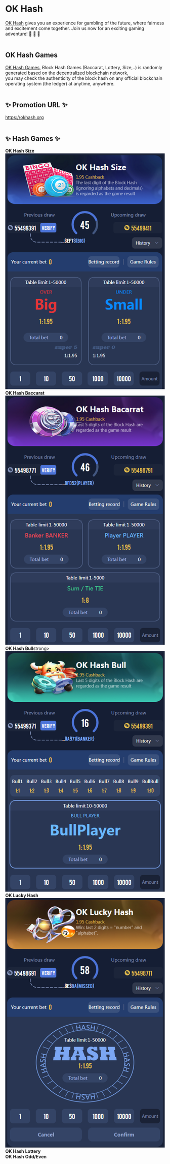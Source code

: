 <h1>OK Hash</h1>
<a href="https://okhash.org" title="OK Hash">OK Hash</a> gives you an experience for gambling of the future, where fairness and excitement come together. Join us now for an exciting gaming adventure! 👋 👋 👋<br><br>

<h2>OK Hash Games</h2>
<a href="https://okhash.org" title="OK Hash Games">OK Hash Games</a>, Block Hash Games (Baccarat, Lottery, Size,..) is randomly generated based on the decentralized blockchain network,<br>
you may check the authenticity of the block hash on any official blockchain operating system (the ledger) at anytime, anywhere.<br><br>

<h2>✨ Promotion URL ✨</h2>
<a href="https://okhash.org" title="OK Hash">https://okhash.org</a><br><br>

<h2>✨ Hash Games ✨</h2>
<strong>OK Hash Size</strong><br>
<img src="https://github.com/okb-hash/okhash/blob/main/OK-Hash-Size.PNG?raw=true" height=50%><br>
<strong>OK Hash Baccarat</strong><br>
<img src="https://github.com/okb-hash/okhash/blob/main/OK-Hash-Baccarat.PNG?raw=true"><br>
<strong>OK Hash Bull</strong>strong><br>
<img src=https://github.com/okb-hash/okhash/blob/main/OK-Hash-Bull.PNG?raw=true"><br>
<strong>OK Lucky Hash</strong><br>
<img src=https://github.com/okb-hash/okhash/blob/main/OK-Lucky-Hash.PNG?raw=true"><br>
<strong>OK Hash Lottery</strong><br>
<strong>OK Hash Odd/Even</strong><br>
